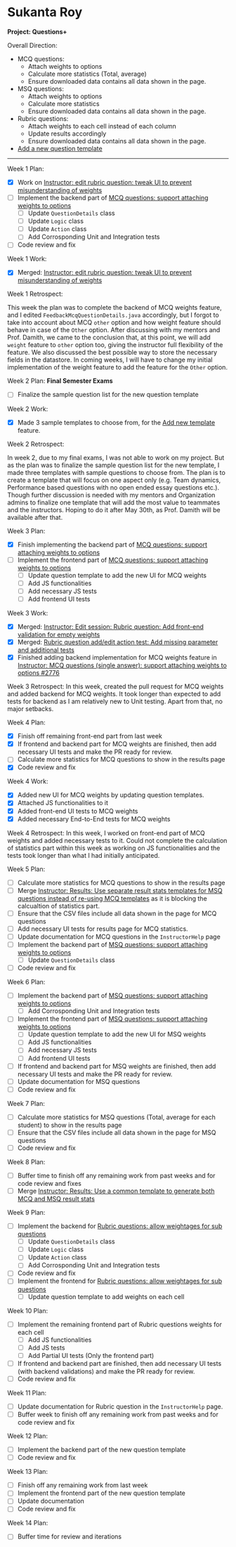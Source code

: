 # Sukanta Roy

**Project: Questions+**

Overall Direction:
- MCQ questions:
	- Attach weights to options
	- Calculate more statistics (Total, average)
	- Ensure downloaded data contains all data shown in the page.
- MSQ questions:
	- Attach weights to options
	- Calculate more statistics
	- Ensure downloaded data contains all data shown in the page.
- Rubric questions:
	- Attach weights to each cell instead of each column
	- Update results accordingly
	- Ensure downloaded data contains all data shown in the page.
- [Add a new question template](https://github.com/TEAMMATES/teammates/issues/8850)
---

Week 1 Plan:
- [x] Work on [Instructor: edit rubric question: tweak UI to prevent misunderstanding of weights](https://github.com/TEAMMATES/teammates/issues/8824)
- [ ] Implement the backend part of [MCQ questions: support attaching weights to options](https://github.com/TEAMMATES/teammates/issues/2776)
	- [ ] Update `QuestionDetails` class
	- [ ] Update `Logic` class
	- [ ] Update `Action` class
	- [ ] Add Corrosponding Unit and Integration tests
- [ ] Code review and fix

Week 1 Work:
- [x] Merged: [Instructor: edit rubric question: tweak UI to prevent misunderstanding of weights](https://github.com/TEAMMATES/teammates/issues/8824)

Week 1 Retrospect:

This week the plan was to complete the backend of MCQ weights feature, and I edited `FeedbackMcqQuestionDetails.java` accordingly, but
I forgot to take into account about MCQ `other` option and how weight feature should behave in case of the `Other` option. After discussing with my mentors and Prof. Damith, we came to the conclusion that, at this point, we will add `weight` feature to `other` option too, giving the instructor full flexibility of the feature. We also discussed the best possible way to store the necessary fields in the datastore. In coming weeks, I will have to change my initial implementation of the weight feature to add the feature for the `Other` option. 

Week 2 Plan:
**Final Semester Exams**
- [ ] Finalize the sample question list for the new question template

Week 2 Work:
- [x] Made 3 sample templates to choose from, for the [Add new template](https://github.com/TEAMMATES/teammates/issues/8850) feature.

Week 2 Retrospect:

In week 2, due to my final exams, I was not able to work on my project. But as the plan was to finalize the sample question list for the new template, I made three templates with sample questions to choose from. The plan is to create a template that will focus on one aspect only (e.g. Team dynamics, Performance based questions with no open ended essay questions etc.). Though further discussion is needed with my mentors and Organization admins to finalize one template that will add the most value to teammates and the instructors. Hoping to do it after May 30th, as Prof. Damith will be available after that.

Week 3 Plan:
- [x] Finish implementing the backend part of [MCQ questions: support attaching weights to options](https://github.com/TEAMMATES/teammates/issues/2776)
- [ ] Implement the frontend part of [MCQ questions: support attaching weights to options](https://github.com/TEAMMATES/teammates/issues/2776)
	- [ ] Update question template to add the new UI for MCQ weights
	- [ ] Add JS functionalities
	- [ ] Add necessary JS tests
	- [ ] Add frontend UI tests

Week 3 Work:
- [x] Merged: [Instructor: Edit session: Rubric question: Add front-end validation for empty weights](https://github.com/TEAMMATES/teammates/issues/8631)
- [x] Merged: [Rubric question add/edit action test: Add missing parameter and additional tests](https://github.com/TEAMMATES/teammates/issues/8855)
- [x] Finished adding backend implementation for MCQ weights feature in [Instructor: MCQ questions (single answer): support attaching weights to options #2776](https://github.com/TEAMMATES/teammates/pull/8860)

Week 3 Retrospect:
In this week, created the pull request for MCQ weights and added backend for MCQ weights. It took longer than expected to add tests for backend as I am relatively new to Unit testing. Apart from that, no major setbacks.

Week 4 Plan:
- [x] Finish off remaining front-end part from last week
- [x] If frontend and backend part for MCQ weights are finished, then add necessary UI tests and make the PR ready for review.
- [ ] Calculate more statistics for MCQ questions to show in the results page
- [x] Code review and fix

Week 4 Work:
- [x] Added new UI for MCQ weights by updating question templates.
- [x] Attached JS functionalities to it
- [x] Added front-end UI tests to MCQ weights
- [x] Added necessary End-to-End tests for MCQ weights

Week 4 Retrospect:
In this week, I worked on front-end part of MCQ weights and added necessary tests to it. Could not complete the calculation of statistics part within this week as working on JS functionalities and the tests took longer than what I had initially anticipated.

Week 5 Plan:
- [ ] Calculate more statistics for MCQ questions to show in the results page
- [ ] Merge [Instructor: Results: Use separate result stats templates for MSQ questions instead of re-using MCQ templates](https://github.com/TEAMMATES/teammates/issues/8894) as it is blocking the calcualtion of statistics part.
- [ ] Ensure that the CSV files include all data shown in the page for MCQ questions
- [ ] Add necessary UI tests for results page for MCQ statistics.
- [ ] Update documentation for MCQ questions in the `InstructorHelp` page
- [ ] Implement the backend part of [MSQ questions: support attaching weights to options](https://github.com/TEAMMATES/teammates/issues/7281)
	- [ ] Update `QuestionDetails` class
- [ ] Code review and fix

Week 6 Plan:
- [ ] Implement the backend part of [MSQ questions: support attaching weights to options](https://github.com/TEAMMATES/teammates/issues/7281)
	- [ ] Add Corrosponding Unit and Integration tests
- [ ] Implement the frontend part of [MSQ questions: support attaching weights to options](https://github.com/TEAMMATES/teammates/issues/7281)
	- [ ] Update question template to add the new UI for MSQ weights
	- [ ] Add JS functionalities
	- [ ] Add necessary JS tests
	- [ ] Add frontend UI tests
- [ ] If frontend and backend part for MSQ weights are finished, then add necessary UI tests and make the PR ready for review.
- [ ] Update documentation for MSQ questions
- [ ] Code review and fix

Week 7 Plan:
- [ ] Calculate more statistics for MSQ questions (Total, average for each student) to show in the results page
- [ ] Ensure that the CSV files include all data shown in the page for MSQ questions
- [ ] Code review and fix

Week 8 Plan:
- [ ] Buffer time to finish off any remaining work from past weeks and for code review and fixes
- [ ] Merge [Instructor: Results: Use a common template to generate both MCQ and MSQ result stats](https://github.com/TEAMMATES/teammates/issues/8895)

Week 9 Plan:
- [ ] Implement the backend for [Rubric questions: allow weightages for sub questions](https://github.com/TEAMMATES/teammates/issues/7224)
	- [ ] Update `QuestionDetails` class
	- [ ] Update `Logic` class
	- [ ] Update `Action` class
	- [ ] Add Corrosponding Unit and Integration tests
- [ ] Code review and fix
- [ ] Implement the frontend for [Rubric questions: allow weightages for sub questions](https://github.com/TEAMMATES/teammates/issues/7224)
	- [ ] Update question template to add weights on each cell

Week 10 Plan:
- [ ] Implement the remaining frontend part of Rubric questions weights for each cell
	- [ ] Add JS functionalities
	- [ ] Add JS tests
	- [ ] Add Partial UI tests (Only the frontend part)
- [ ] If frontend and backend part are finished, then add necessary UI tests (with backend validations) and make the PR ready for review.
- [ ] Code review and fix

Week 11 Plan:
- [ ] Update documentation for Rubric question in the `InstructorHelp` page.
- [ ] Buffer week to finish off any remaining work from past weeks and for code review and fix

Week 12 Plan:
- [ ] Implement the backend part of the new question template
- [ ] Code review and fix

Week 13 Plan:
- [ ] Finish off any remaining work from last week
- [ ] Implement the frontend part of the new question template
- [ ] Update documentation
- [ ] Code review and fix

Week 14 Plan:
- [ ] Buffer time for review and iterations
